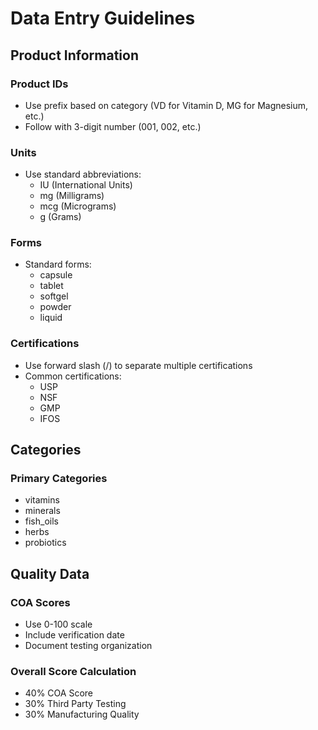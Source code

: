# Data Entry Guidelines

## Product Information

### Product IDs
- Use prefix based on category (VD for Vitamin D, MG for Magnesium, etc.)
- Follow with 3-digit number (001, 002, etc.)

### Units
- Use standard abbreviations:
  - IU (International Units)
  - mg (Milligrams)
  - mcg (Micrograms)
  - g (Grams)

### Forms
- Standard forms:
  - capsule
  - tablet
  - softgel
  - powder
  - liquid

### Certifications
- Use forward slash (/) to separate multiple certifications
- Common certifications:
  - USP
  - NSF
  - GMP
  - IFOS

## Categories

### Primary Categories
- vitamins
- minerals
- fish_oils
- herbs
- probiotics

## Quality Data

### COA Scores
- Use 0-100 scale
- Include verification date
- Document testing organization

### Overall Score Calculation
- 40% COA Score
- 30% Third Party Testing
- 30% Manufacturing Quality